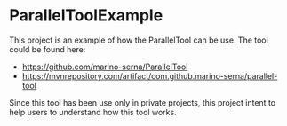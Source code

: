 # ParallelToolExample

This project is an example of how the ParallelTool can be use. The tool could be found here:
-	https://github.com/marino-serna/ParallelTool
-	https://mvnrepository.com/artifact/com.github.marino-serna/parallel-tool

Since this tool has been use only in private projects, this project intent to help users to understand how this tool works.

